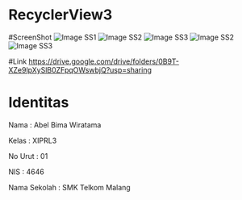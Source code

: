 # RecyclerView3

#ScreenShot
![Image SS1](https://github.com/Abelbimaw/RecyclerView3/blob/master/Screenshot_2017_1_3_9_35_8.png)
![Image SS2](https://github.com/Abelbimaw/RecyclerView3/blob/master/Screenshot_2017_1_3_9_35_33.png)
![Image SS3](https://github.com/Abelbimaw/RecyclerView3/blob/master/Screenshot_2017_1_3_9_37_3.png)
![Image SS2](https://github.com/Abelbimaw/RecyclerView3/blob/master/Screenshot_2017_1_3_9_39_7.png)
![Image SS3](https://github.com/Abelbimaw/RecyclerView3/blob/master/Screenshot_2017_1_3_9_39_15.png)

#Link
https://drive.google.com/drive/folders/0B9T-XZe9lpXySlB0ZFpqOWswbjQ?usp=sharing

# Identitas
Nama          : Abel Bima Wiratama

Kelas         : XIPRL3

No Urut       : 01

NIS           : 4646

Nama Sekolah  : SMK Telkom Malang
